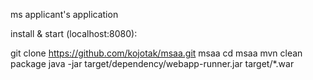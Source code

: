 ms applicant's application

install & start (localhost:8080):

git clone https://github.com/kojotak/msaa.git msaa
cd msaa
mvn clean package 
java -jar target/dependency/webapp-runner.jar target/*.war